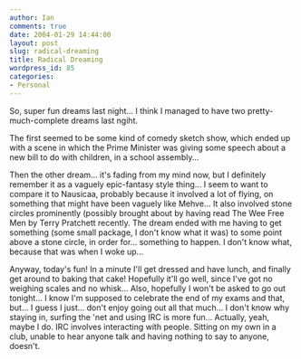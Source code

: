 ```yaml
---
author: Ian
comments: true
date: 2004-01-29 14:44:00
layout: post
slug: radical-dreaming
title: Radical Dreaming
wordpress_id: 85
categories:
- Personal
---
```


So, super fun dreams last night...  I think I managed to have two pretty-much-complete dreams last ngiht.  

The first seemed to be some kind of comedy sketch show, which ended up with a scene in which the Prime Minister was giving some speech about a new bill to do with children, in a school assembly...  

Then the other dream... it's fading from my mind now, but I definitely remember it as a vaguely epic-fantasy style thing...  I seem to want to compare it to Nausicaa, probably because it involved a lot of flying, on something that might have been vaguely like Mehve...  It also involved stone circles prominently (possibly brought about by having read The Wee Free Men by Terry Pratchett recently.  The dream ended with me having to get something (some small package, I don't know what it was) to some point above a stone circle, in order for... something to happen.  I don't know what, because that was when I woke up...  

Anyway, today's fun!  In a minute I'll get dressed and have lunch, and finally get around to baking that cake!  Hopefully it'll go well, since I've got no weighing scales and no whisk...  Also, hopefully I won't be asked to go out tonight...  I know I'm supposed to celebrate the end of my exams and that, but...  I guess I just... don't enjoy going out all that much...  I don't know why staying in, surfing the 'net and using IRC is more fun...  Actually, yeah, maybe I do.  IRC involves interacting with people.  Sitting on my own in a club, unable to hear anyone talk and having nothing to say to anyone, doesn't.
